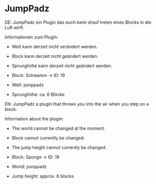 # JumpPadz
DE: JumpPadz ein Plugin das euch beim drauf treten eines Blocks in die Luft wirft.

Informationen zum Plugin:

- Welt kann derzeit nicht verändert werden.
- Block kann derzeit nicht geändert werden.
- Sprunghöhe kann derzeit nicht geändert werden.

- Block: Schwamm -> ID: 19
- Welt: jumppadz
- Sprunghöhe: ca. 6 Blöcke

EN: JumpPadz a plugin that throws you into the air when you step on a block.

Information about the plugin:

- The world cannot be changed at the moment.
- Block cannot currently be changed.
- The jump height cannot currently be changed.

- Block: Sponge -> ID: 19
- World: jumppadz
- Jump height: approx. 6 blocks
